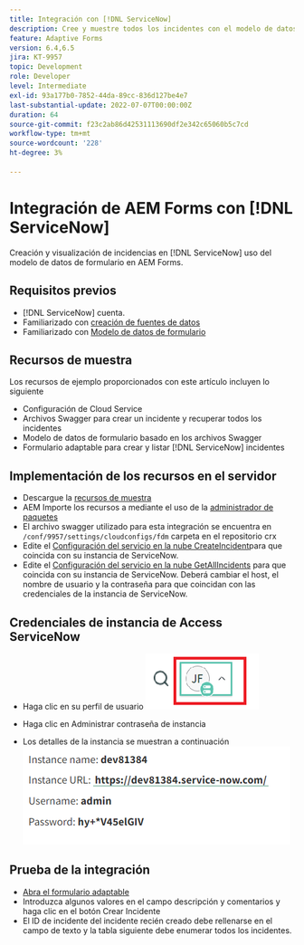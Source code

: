 ```yaml
---
title: Integración con [!DNL ServiceNow]
description: Cree y muestre todos los incidentes con el modelo de datos de formulario.
feature: Adaptive Forms
version: 6.4,6.5
jira: KT-9957
topic: Development
role: Developer
level: Intermediate
exl-id: 93a177b0-7852-44da-89cc-836d127be4e7
last-substantial-update: 2022-07-07T00:00:00Z
duration: 64
source-git-commit: f23c2ab86d42531113690df2e342c65060b5c7cd
workflow-type: tm+mt
source-wordcount: '228'
ht-degree: 3%

---
```


# Integración de AEM Forms con [!DNL ServiceNow]

Creación y visualización de incidencias en [!DNL ServiceNow] uso del modelo de datos de formulario en AEM Forms.

## Requisitos previos

* [!DNL ServiceNow] cuenta.
* Familiarizado con [creación de fuentes de datos](https://experienceleague.adobe.com/docs/experience-manager-learn/forms/ic-web-channel-tutorial/parttwo.html)
* Familiarizado con [Modelo de datos de formulario](https://experienceleague.adobe.com/docs/experience-manager-65/forms/form-data-model/create-form-data-models.html?lang=es)

## Recursos de muestra

Los recursos de ejemplo proporcionados con este artículo incluyen lo siguiente

* Configuración de Cloud Service
* Archivos Swagger para crear un incidente y recuperar todos los incidentes
* Modelo de datos de formulario basado en los archivos Swagger
* Formulario adaptable para crear y listar [!DNL ServiceNow] incidentes

## Implementación de los recursos en el servidor

* Descargue la [recursos de muestra](assets/service-now.zip)
* AEM Importe los recursos a mediante el uso de la [administrador de paquetes](http://localhost:4502/crx/packmgr/index.jsp)
* El archivo swagger utilizado para esta integración se encuentra en ```/conf/9957/settings/cloudconfigs/fdm``` carpeta en el repositorio crx
* Edite el [Configuración del servicio en la nube CreateIncident](http://localhost:4502/mnt/overlay/fd/fdm/gui/components/admin/fdmcloudservice/properties.html?item=%2Fconf%2F9957%2Fsettings%2Fcloudconfigs%2Ffdm%2Fcreateincident)para que coincida con su instancia de ServiceNow.
* Edite el [Configuración del servicio en la nube GetAllIncidents](http://localhost:4502/mnt/overlay/fd/fdm/gui/components/admin/fdmcloudservice/properties.html?item=%2Fconf%2F9957%2Fsettings%2Fcloudconfigs%2Ffdm%2Fgetallincidents) para que coincida con su instancia de ServiceNow. Deberá cambiar el host, el nombre de usuario y la contraseña para que coincidan con las credenciales de la instancia de ServiceNow.

## Credenciales de instancia de Access ServiceNow

* Haga clic en su perfil de usuario
  ![haga clic en el perfil de usuario](assets/snow-1.png)

* Haga clic en Administrar contraseña de instancia
* Los detalles de la instancia se muestran a continuación
  ![detalles de instancia](assets/snow-3.png)

## Prueba de la integración

* [Abra el formulario adaptable](http://localhost:4502/content/dam/formsanddocuments/create-incident-in-service-now/jcr:content?wcmmode=disabled)
* Introduzca algunos valores en el campo descripción y comentarios y haga clic en el botón Crear Incidente
* El ID de incidente del incidente recién creado debe rellenarse en el campo de texto y la tabla siguiente debe enumerar todos los incidentes.
